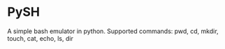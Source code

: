 # PySH
A simple bash emulator in python.
Supported commands:
pwd, cd, mkdir, touch, cat, echo, ls, dir
